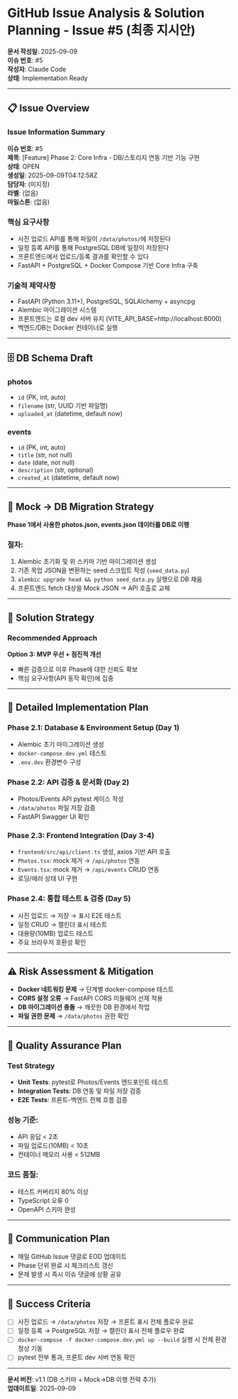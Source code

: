 # GitHub Issue Analysis & Solution Planning - Issue #5 (최종 지시안)

**문서 작성일**: 2025-09-09  
**이슈 번호**: #5  
**작성자**: Claude Code  
**상태**: Implementation Ready

---

## 📋 Issue Overview

### Issue Information Summary
**이슈 번호**: #5  
**제목**: [Feature] Phase 2: Core Infra - DB/스토리지 연동 기반 기능 구현  
**상태**: OPEN  
**생성일**: 2025-09-09T04:12:58Z  
**담당자**: (미지정)  
**라벨**: (없음)  
**마일스톤**: (없음)  

### 핵심 요구사항
- 사진 업로드 API를 통해 파일이 `/data/photos/`에 저장된다
- 일정 등록 API를 통해 PostgreSQL DB에 일정이 저장된다  
- 프론트엔드에서 업로드/등록 결과를 확인할 수 있다
- FastAPI + PostgreSQL + Docker Compose 기반 Core Infra 구축

### 기술적 제약사항
- FastAPI (Python 3.11+), PostgreSQL, SQLAlchemy + asyncpg
- Alembic 마이그레이션 시스템
- 프론트엔드는 로컬 dev 서버 유지 (VITE_API_BASE=http://localhost:8000)
- 백엔드/DB는 Docker 컨테이너로 실행

---

## 🗄️ DB Schema Draft

### photos
- `id` (PK, int, auto)
- `filename` (str, UUID 기반 파일명)
- `uploaded_at` (datetime, default now)

### events  
- `id` (PK, int, auto)
- `title` (str, not null)
- `date` (date, not null)
- `description` (str, optional)
- `created_at` (datetime, default now)

---

## 🔄 Mock → DB Migration Strategy

**Phase 1에서 사용한 photos.json, events.json 데이터를 DB로 이행**

### 절차:
1. Alembic 초기화 및 위 스키마 기반 마이그레이션 생성
2. 기존 목업 JSON을 변환하는 seed 스크립트 작성 (`seed_data.py`)
3. `alembic upgrade head && python seed_data.py` 실행으로 DB 채움
4. 프론트엔드 fetch 대상을 Mock JSON → API 호출로 교체

---

## 🎯 Solution Strategy

### Recommended Approach
**Option 3: MVP 우선 + 점진적 개선**
- 빠른 검증으로 이후 Phase에 대한 신뢰도 확보
- 핵심 요구사항(API 동작 확인)에 집중

---

## 📅 Detailed Implementation Plan

### Phase 2.1: Database & Environment Setup (Day 1)
- Alembic 초기 마이그레이션 생성
- `docker-compose.dev.yml` 테스트
- `.env.dev` 환경변수 구성

### Phase 2.2: API 검증 & 문서화 (Day 2)
- Photos/Events API pytest 케이스 작성
- `/data/photos` 파일 저장 검증
- FastAPI Swagger UI 확인

### Phase 2.3: Frontend Integration (Day 3-4)
- `frontend/src/api/client.ts` 생성, axios 기반 API 호출
- `Photos.tsx`: mock 제거 → `/api/photos` 연동
- `Events.tsx`: mock 제거 → `/api/events` CRUD 연동
- 로딩/에러 상태 UI 구현

### Phase 2.4: 통합 테스트 & 검증 (Day 5)
- 사진 업로드 → 저장 → 표시 E2E 테스트
- 일정 CRUD → 캘린더 표시 테스트
- 대용량(10MB) 업로드 테스트
- 주요 브라우저 호환성 확인

---

## ⚠️ Risk Assessment & Mitigation

- **Docker 네트워킹 문제** → 단계별 docker-compose 테스트
- **CORS 설정 오류** → FastAPI CORS 미들웨어 선제 적용
- **DB 마이그레이션 충돌** → 깨끗한 DB 환경에서 작업
- **파일 권한 문제** → `/data/photos` 권한 확인

---

## 🧪 Quality Assurance Plan

### Test Strategy
- **Unit Tests**: pytest로 Photos/Events 엔드포인트 테스트
- **Integration Tests**: DB 연동 및 파일 저장 검증
- **E2E Tests**: 프론트-백엔드 전체 흐름 검증

### 성능 기준:
- API 응답 < 2초
- 파일 업로드(10MB) < 10초  
- 컨테이너 메모리 사용 < 512MB

### 코드 품질:
- 테스트 커버리지 80% 이상
- TypeScript 오류 0
- OpenAPI 스키마 완성

---

## 📢 Communication Plan

- 매일 GitHub Issue 댓글로 EOD 업데이트
- Phase 단위 완료 시 체크리스트 갱신
- 문제 발생 시 즉시 이슈 댓글에 상황 공유

---

## 🎯 Success Criteria

- [ ] 사진 업로드 → `/data/photos` 저장 → 프론트 표시 전체 플로우 완료
- [ ] 일정 등록 → PostgreSQL 저장 → 캘린더 표시 전체 플로우 완료
- [ ] `docker-compose -f docker-compose.dev.yml up --build` 실행 시 전체 환경 정상 기동
- [ ] pytest 전부 통과, 프론트 dev 서버 연동 확인

---

**문서 버전**: v1.1 (DB 스키마 + Mock→DB 이행 전략 추가)  
**업데이트일**: 2025-09-09